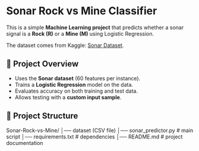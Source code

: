 # Sonar Rock vs Mine Classifier

This is a simple **Machine Learning project** that predicts whether a sonar signal is a **Rock (R)** or a **Mine (M)** using Logistic Regression.

The dataset comes from Kaggle: [Sonar Dataset](https://www.kaggle.com/datasets/rupakroy/sonarcsv).

## 🚀 Project Overview
- Uses the **Sonar dataset** (60 features per instance).
- Trains a **Logistic Regression** model on the data.
- Evaluates accuracy on both training and test data.
- Allows testing with a **custom input sample**.

## 📂 Project Structure
Sonar-Rock-vs-Mine/
│── dataset (CSV file)
│── sonar_predictor.py # main script
│── requirements.txt # dependencies
│── README.md # project documentation